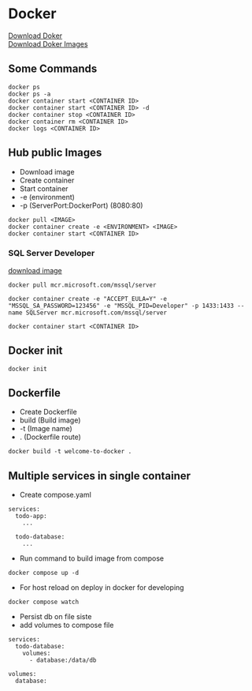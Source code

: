 # Docker

[Download Doker](https://docs.docker.com/) <br>
[Download Doker Images](https://hub.docker.com/)

## Some Commands
```
docker ps
docker ps -a
docker container start <CONTAINER ID>
docker container start <CONTAINER ID> -d
docker container stop <CONTAINER ID>
docker container rm <CONTAINER ID>
docker logs <CONTAINER ID>
```

## Hub public Images
* Download image
* Create container
* Start container
* -e (environment)
* -p (ServerPort:DockerPort) (8080:80)
```
docker pull <IMAGE>
docker container create -e <ENVIRONMENT> <IMAGE>
docker container start <CONTAINER ID>
```

### SQL Server Developer
[download image](https://hub.docker.com/r/microsoft/mssql-server)
```
docker pull mcr.microsoft.com/mssql/server 

docker container create -e "ACCEPT_EULA=Y" -e "MSSQL_SA_PASSWORD=123456" -e "MSSQL_PID=Developer" -p 1433:1433 --name SQLServer mcr.microsoft.com/mssql/server

docker container start <CONTAINER ID>
```


## Docker init
```
docker init
```


## Dockerfile
* Create Dockerfile
* build (Build image) 
* -t (Image name)
* . (Dockerfile route)
```
docker build -t welcome-to-docker .
```

## Multiple services in single container
* Create compose.yaml
```
services:
  todo-app:
    ...

  todo-database:
    ...
```
* Run command to build image from compose
```
docker compose up -d
```
* For host reload on deploy in docker for developing
```
docker compose watch
```
* Persist db on file siste
* add volumes to compose file
```
services:
  todo-database:
    volumes: 
      - database:/data/db

volumes:
  database:
```
